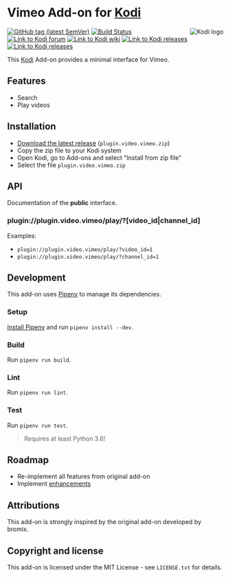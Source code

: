 # Vimeo Add-on for [Kodi](https://github.com/xbmc/xbmc)

<img align="right" src="https://github.com/xbmc/xbmc/raw/master/addons/webinterface.default/icon-128.png" alt="Kodi logo">

[![GitHub tag (latest SemVer)](https://img.shields.io/github/tag/jaylinski/kodi-addon-vimeo.svg)](https://github.com/jaylinski/kodi-addon-soundcloud/releases)
[![Build Status](https://travis-ci.com/jaylinski/kodi-addon-vimeo.svg?branch=master)](https://travis-ci.com/jaylinski/kodi-addon-vimeo)
[![Link to Kodi forum](https://img.shields.io/badge/Kodi-Forum-informational.svg)](https://forum.kodi.tv/showthread.php?tid=220437)
[![Link to Kodi wiki](https://img.shields.io/badge/Kodi-Wiki-informational.svg)](https://kodi.wiki/view/Add-on:Vimeo)
[![Link to Kodi releases](https://img.shields.io/badge/Kodi-v18%20%22Leia%22-green.svg)](https://kodi.wiki/view/Releases)
[![Link to Kodi releases](https://img.shields.io/badge/Kodi-v17%20%22Krypton%22-green.svg)](https://kodi.wiki/view/Releases)

This [Kodi](https://github.com/xbmc/xbmc) Add-on provides a minimal interface for Vimeo.

## Features

* Search
* Play videos

## Installation

* [Download the latest release](https://github.com/jaylinski/kodi-addon-vimeo/releases) (`plugin.video.vimeo.zip`)
* Copy the zip file to your Kodi system
* Open Kodi, go to Add-ons and select "Install from zip file"
* Select the file `plugin.video.vimeo.zip`

## API

Documentation of the **public** interface.

### plugin://plugin.video.vimeo/play/?[video_id|channel_id]

Examples:

* `plugin://plugin.video.vimeo/play/?video_id=1`
* `plugin://plugin.video.vimeo/play/?channel_id=1`

## Development

This add-on uses [Pipenv](https://pypi.org/project/pipenv/) to manage its dependencies.

### Setup

[Install Pipenv](https://pipenv.readthedocs.io/en/latest/install/#installing-pipenv) and run `pipenv install --dev`.

### Build

Run `pipenv run build`.

### Lint

Run `pipenv run lint`.

### Test

Run `pipenv run test`.

> Requires at least Python 3.6!

## Roadmap

* Re-implement all features from original add-on
* Implement [enhancements](https://github.com/jaylinski/kodi-addon-vimeo/issues?q=is%3Aopen+is%3Aissue+label%3Aenhancement)

## Attributions

This add-on is strongly inspired by the original add-on developed by bromix.

## Copyright and license

This add-on is licensed under the MIT License - see `LICENSE.txt` for details.
